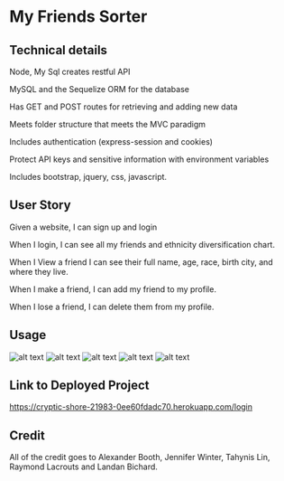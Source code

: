 # My Friends Sorter

## Technical details
Node, My Sql creates restful API

MySQL and the Sequelize ORM for the database

Has GET and POST routes for retrieving and adding new data

Meets folder structure that meets the MVC paradigm

Includes authentication (express-session and cookies) 

Protect API keys and sensitive information with environment variables

Includes bootstrap, jquery, css, javascript. 

## User Story 
Given a website, I can sign up and login 

When I login, I can see all my friends and ethnicity diversification chart. 

When I View a friend I can see their full name, age, race, birth city, and where they live. 

When I make a friend, I can add my friend to my profile. 

When I lose a friend, I can delete them from my profile. 

## Usage
![alt text](assets/images/Screenshot%202023-12-11%20at%206.46.56 PM.png)
![alt text](assets/images/Screenshot%202023-12-11%20at%206.47.09 PM.png)
![alt text](assets/images/Screenshot%202023-12-11%20at%206.47.17 PM.png)
![alt text](assets/images/Screenshot%202023-12-11%20at%206.47.29 PM.png)
![alt text](assets/images/Screenshot%202023-12-11%20at%206.47.41 PM.png)

## Link to Deployed Project
https://cryptic-shore-21983-0ee60fdadc70.herokuapp.com/login

## Credit
All of the credit goes to Alexander Booth, Jennifer Winter, Tahynis Lin, Raymond Lacrouts and Landan Bichard.